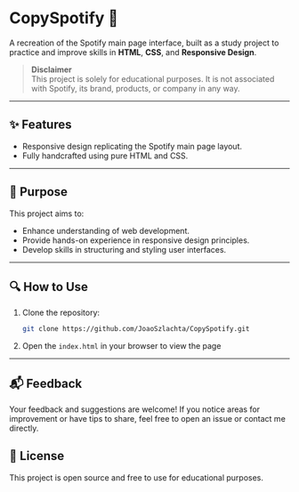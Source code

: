 # CopySpotify 🎵  
A recreation of the Spotify main page interface, built as a study project to practice and improve skills in **HTML**, **CSS**, and **Responsive Design**.  

> **Disclaimer**  
This project is solely for educational purposes. It is not associated with Spotify, its brand, products, or company in any way.  

---

## ✨ Features  
- Responsive design replicating the Spotify main page layout.  
- Fully handcrafted using pure HTML and CSS.  

---

## 🚀 Purpose  
This project aims to:  
- Enhance understanding of web development.  
- Provide hands-on experience in responsive design principles.  
- Develop skills in structuring and styling user interfaces.  

---

## 🔍 How to Use  
1. Clone the repository:  
   ```bash  
   git clone https://github.com/JoaoSzlachta/CopySpotify.git
2. Open the `index.html` in your browser to view the page

---

## 📬 Feedback  
Your feedback and suggestions are welcome! If you notice areas for improvement or have tips to share, feel free to open an issue or contact me directly.  

## 📄 License  
This project is open source and free to use for educational purposes. 

